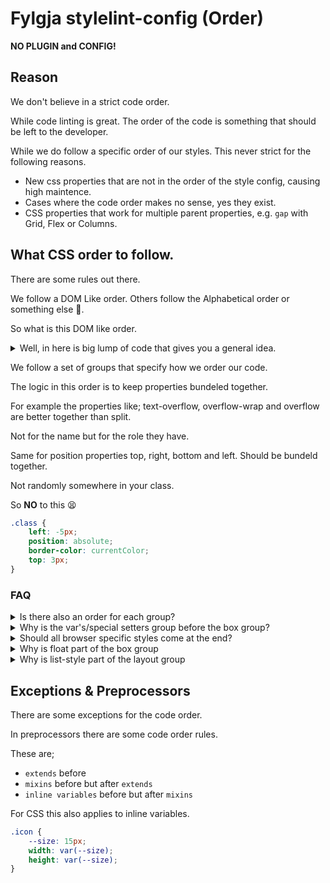 # Fylgja stylelint-config (Order)

**NO PLUGIN and CONFIG!**

## Reason

We don't believe in a strict code order.

While code linting is great.
The order of the code is something that should be left to the developer.

While we do follow a specific order of our styles.
This never strict for the following reasons.

- New css properties that are not in the order of the style config,
  causing high maintence.
- Cases where the code order makes no sense, yes they exist.
- CSS properties that work for multiple parent properties,
  e.g. `gap` with Grid, Flex or Columns.

## What CSS order to follow.

There are some rules out there.

We follow a DOM Like order.
Others follow the Alphabetical order or something else 🤷‍.

So what is this DOM like order.

<details><summary>Well, in here is big lump of code that gives you a general idea.</summary>

```SCSS
.order-example {
    // var's/special setters
    --color-theme: rebeccapurple;
    content: attr();
    counter-reset: section;
    counter-increment: section;
    quotes: '"' '"' "'" "'";
    // Box
    box-sizing: border-box;
    position: absolute;
    top: 0;
    right: 0;
    bottom: 0;
    left: 0;
    clear: both;
    float: left;
    // Layout
    list-style: square;
    display: block;
    grid-column: span 2;
    flex-flow: row wrap;
    justify-content: center;
    align-items: center;
    table-layout: fixed;
    caption-side: bottom;
    // Shape
    width: auto;
    max-width: 100%;
    min-width: 100%;
    height: auto;
    clip-path: circle();
    shape-outside: img();
    margin: auto;
    padding: 0;
    border-collapse: collapse;
    border-radius: 50%;
    border: 1px solid currentColor;
    box-shadow: 0 0 0 #fff2;
    outline: none;
    // Color
    background-color: #eee;
    color: #333;
    fill: currentColor; // svg
    stroke: currentColor; // svg
    text-stroke: 4px #eee;
    caret-color: #333;
    // Font
    font-family: system-ui, sans-serif;
    font-size: 1em;
    line-height: 1.5;
    font-weight: 500;
    font-style: normal;
    font-feature-settings: normal;
    // Text/Word
    letter-spacing: unset;
    text-align: center;
    vertical-align: center;
    text-transform: uppercase;
    white-space: pre;
    hyphens: auto;
    word-break: break-word;
    overflow-wrap: break-word;
    // Animatable
    transform: scaleX(1);
    opacity: 1;
    animation: 3s infinite;
    transition: transform .2s linear;
    will-change: transform;
    // Special properties
    appearance: none;
    overflow: visible;
    user-select: none;
    touch-action: manipulation;
    cursor: pointer;
    scroll-snap-type: x mandatory;
    -webkit-tap-highlight-color: transparent;
}
```

</details>

We follow a set of groups that specify how we order our code.

The logic in this order is to keep properties bundeled together.

For example the properties like;
text-overflow, overflow-wrap and overflow are better together than split.

Not for the name but for the role they have.

Same for position properties top, right, bottom and left.
Should be bundeld together.

Not randomly somewhere in your class.

So **NO** to this 😫

```CSS
.class {
    left: -5px;
    position: absolute;
    border-color: currentColor;
    top: 3px;
}
```

### FAQ

<details><summary>Is there also an order for each group?</summary>

Soft yes.

The properties that have a direction should follow the DOM order.

That is: top, right, bottom, left or block, inline.

Also width comes before height.

</details>

<details><summary>Why is the var's/special setters group before the box group?</summary>

The properties in this group are specifically used to set values.

CSS var should always come before all, similar to SCSS var's.
And the other properties are used to set values used by the content property.

</details>

<details><summary>Should all browser specific styles come at the end?</summary>

Depends on the style.

Browsers prefixes should be avoided!
Use [autoprefixer](https://github.com/postcss/autoprefixer) instead.

But if they are needed.
And they it only exist for 1 specific browers.

Then _Yes_ that property should come at the end.

</details>

<details><summary>Why is float part of the box group</summary>

Float moves the box like position while flex and grid move the children.

</details>

<details><summary>Why is list-style part of the layout group</summary>

Not really sure.
Still working out the best position for it.
For now where using the default order used by Chrome and Firefox.

Another reason is that the `display` property can have the value `list-item`.

_Suggestions are welcome_

</details>

## Exceptions & Preprocessors

There are some exceptions for the code order.

In preprocessors there are some code order rules.

These are;
- `extends` before
- `mixins` before but after `extends`
- `inline variables` before but after `mixins`

For CSS this also applies to inline variables.

```CSS
.icon {
    --size: 15px;
    width: var(--size);
    height: var(--size);
}
```
